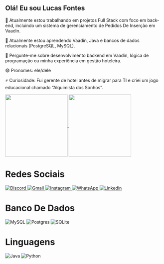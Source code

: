## Olá! Eu sou Lucas Fontes

🔭 Atualmente estou trabalhando em projetos Full Stack com foco em back-end, incluindo um sistema de gerenciamento de Pedidos De Inserção em Vaadin.

🌱 Atualmente estou aprendendo Vaadin, Java e bancos de dados relacionais (PostgreSQL, MySQL).

💬 Pergunte-me sobre desenvolvimento backend em Vaadin, lógica de programação ou minha experiência em gestão hoteleira.

😄 Pronomes: ele/dele

⚡ Curiosidade: Fui gerente de hotel antes de migrar para TI e criei um jogo educacional chamado “Alquimista dos Sonhos”.

<a href="https://github.com/anuraghazra/github-readme-stats">
  <img height=200 align="center" src="https://github-readme-stats.vercel.app/api?username=LucasFontesB&theme=tokyonight" />
</a>
<a href="https://github.com/anuraghazra/convoychat">
  <img height=200 align="center" src="https://github-readme-stats.vercel.app/api/top-langs?username=LucasFontesB&theme=tokyonight&layout=compact&langs_count=8&card_width=320" />
</a>

<div>
  <h1>Redes Sociais</h1>

  <a href="https://discord.com/users/MadaraMuiLoco" target="_blank">
    <img src="https://img.shields.io/badge/Discord-%235865F2.svg?style=for-the-badge&logo=discord&logoColor=white" alt="Discord">
  </a>
  <a href="mailto:lfontesbritto@gmail.com" target="_blank">
    <img src="https://img.shields.io/badge/Gmail-D14836?style=for-the-badge&logo=gmail&logoColor=white" alt="Gmail">
  </a>
  <a href="https://www.instagram.com/luskinha_42/" target="_blank">
    <img src="https://img.shields.io/badge/Instagram-%23E4405F.svg?style=for-the-badge&logo=Instagram&logoColor=white" alt="Instagram">
  </a>
  <a href="https://wa.me/5582981635585" target="_blank">
    <img src="https://img.shields.io/badge/WhatsApp-25D366?style=for-the-badge&logo=whatsapp&logoColor=white" alt="WhatsApp">
  </a>
  <a href="https://www.linkedin.com/in/lucas-fontes-britto" target="_blank">
    <img src="https://img.shields.io/badge/linkedin-%230077B5.svg?style=for-the-badge&logo=linkedin&logoColor=white" alt="Linkedin">
  </a>
</div>

<div>
  <h1>Banco De Dados</h1>
  
  ![MySQL](https://img.shields.io/badge/mysql-4479A1.svg?style=for-the-badge&logo=mysql&logoColor=white)
  ![Postgres](https://img.shields.io/badge/postgres-%23316192.svg?style=for-the-badge&logo=postgresql&logoColor=white)
  ![SQLite](https://img.shields.io/badge/sqlite-%2307405e.svg?style=for-the-badge&logo=sqlite&logoColor=white)
</div>

<div>
  <h1>Linguagens</h1>

  ![Java](https://img.shields.io/badge/java-%23ED8B00.svg?style=for-the-badge&logo=openjdk&logoColor=white)
  ![Python](https://img.shields.io/badge/python-3670A0?style=for-the-badge&logo=python&logoColor=ffdd54)
</div>









